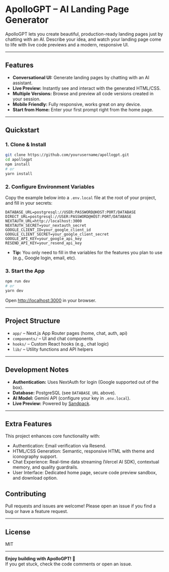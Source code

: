 # ApolloGPT – AI Landing Page Generator

ApolloGPT lets you create beautiful, production-ready landing pages just by chatting with an AI. Describe your idea, and watch your landing page come to life with live code previews and a modern, responsive UI.

---

## Features

- **Conversational UI:** Generate landing pages by chatting with an AI assistant.
- **Live Preview:** Instantly see and interact with the generated HTML/CSS.
- **Multiple Versions:** Browse and preview all code versions created in your session.
- **Mobile Friendly:** Fully responsive, works great on any device.
- **Start from Home:** Enter your first prompt right from the home page.

---

## Quickstart

### 1. Clone & Install

```bash
git clone https://github.com/yourusername/apollogpt.git
cd apollogpt
npm install
# or
yarn install
```

### 2. Configure Environment Variables

Copy the example below into a `.env.local` file at the root of your project, and fill in your secrets:

```env
DATABASE_URL=postgresql://USER:PASSWORD@HOST:PORT/DATABASE
DIRECT_URL=postgresql://USER:PASSWORD@HOST:PORT/DATABASE
NEXTAUTH_URL=http://localhost:3000
NEXTAUTH_SECRET=your_nextauth_secret
GOOGLE_CLIENT_ID=your_google_client_id
GOOGLE_CLIENT_SECRET=your_google_client_secret
GOOGLE_API_KEY=your_google_api_key
RESEND_API_KEY=your_resend_api_key
```

- **Tip:** You only need to fill in the variables for the features you plan to use (e.g., Google login, email, etc).

### 3. Start the App

```bash
npm run dev
# or
yarn dev
```

Open [http://localhost:3000](http://localhost:3000) in your browser.

---

## Project Structure

- `app/` – Next.js App Router pages (home, chat, auth, api)
- `components/` – UI and chat components
- `hooks/` – Custom React hooks (e.g., chat logic)
- `lib/` – Utility functions and API helpers

---

## Development Notes

- **Authentication:** Uses NextAuth for login (Google supported out of the box).
- **Database:** PostgreSQL (see `DATABASE_URL` above).
- **AI Model:** Gemini API (configure your key in `.env.local`).
- **Live Preview:** Powered by [Sandpack](https://sandpack.dev/).

---


## Extra Features
This project enhances core functionality with:
- Authentication: Email verification via Resend.
- HTML/CSS Generation: Semantic, responsive HTML with theme and iconography support.
- Chat Experience: Real-time data streaming (Vercel AI SDK), contextual memory, and quality guardrails.
- User Interface: Dedicated home page, secure code preview sandbox, and download option.

## Contributing

Pull requests and issues are welcome! Please open an issue if you find a bug or have a feature request.

---

## License

MIT

---

**Enjoy building with ApolloGPT! 🚀**  
If you get stuck, check the code comments or open an issue. 